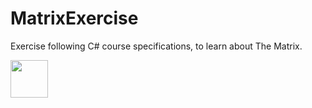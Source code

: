 # MatrixExercise
Exercise following C# course specifications, to learn about The Matrix.

<a>
    <img src="https://cdn.jsdelivr.net/gh/devicons/devicon/icons/csharp/csharp-original.svg" width="60" height="60"/>
<a/>   